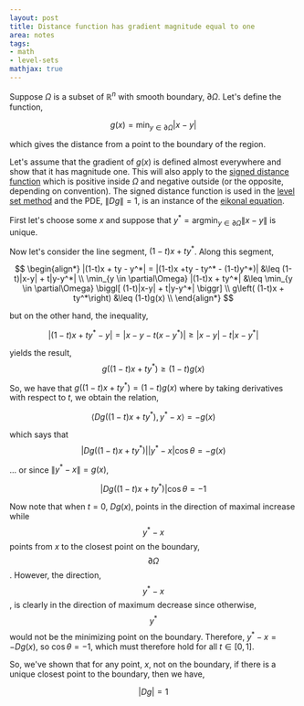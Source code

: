 ```yaml
---
layout: post
title: Distance function has gradient magnitude equal to one
area: notes
tags:
- math
- level-sets
mathjax: true
---
```


Suppose $\Omega$ is a subset of $\mathbb{R}^n$ with smooth boundary, $\partial\Omega$. Let's define the function,

$$
    g(x) = \min_{y \in \partial\Omega}|x-y|
$$

which gives the distance from a point to the boundary of the region.

Let's assume that the gradient of $g(x)$ is defined almost everywhere and show that it has magnitude one. This will also apply to the [signed distance function](https://en.wikipedia.org/wiki/Signed_distance_function) which is positive inside $\Omega$ and negative outside (or the opposite, depending on convention). The signed distance function is used in the [level set method](https://en.wikipedia.org/wiki/Level-set_method) and the PDE, $\|Dg\|=1$, is an instance of the [eikonal equation](https://en.wikipedia.org/wiki/Eikonal_equation).

First let's choose some $x$ and suppose that $y^* = \text{arg}\min_{y \in \partial\Omega} \|x-y\|$ is unique.

Now let's consider the line segment, $(1-t)x + ty^*$. Along this segment,

$$
\begin{align*}
|(1-t)x + ty - y^*| = |(1-t)x +ty - ty^* - (1-t)y^*)| &\leq (1-t)|x-y| + t|y-y^*| \\
\min_{y \in \partial\Omega} |(1-t)x + ty^*| &\leq \min_{y \in \partial\Omega} \biggl[ (1-t)|x-y| + t|y-y^*| \biggr] \\
g\left( (1-t)x + ty^*\right) &\leq (1-t)g(x) \\
\end{align*}
$$

but on the other hand, the inequality,

$$
    |(1-t)x + ty^* - y| = |x-y - t(x-y^*)| \geq |x-y| - t|x-y^*|
$$

yields the result,
$$
    g\left( (1-t)x + ty^*\right) \geq (1-t)g(x)
$$

So, we have that $g\left( (1-t)x + ty^*\right) = (1-t)g(x)$ where by taking derivatives with respect to $t$, we obtain the relation,

$$
    \langle Dg\left( (1-t)x + ty^*\right), y^*-x \rangle = -g(x)
$$

which says that
$$
    |Dg\left( (1-t)x + ty^*\right)| |y^*-x| \cos\theta = -g(x)
$$

... or since $\|y^* - x\| = g(x)$,

$$
    |Dg\left( (1-t)x + ty^*\right)| \cos\theta = -1
$$

Now note that when $t=0$, $Dg(x)$, points in the direction of maximal increase while $$y^*-x$$ points from $x$ to the closest point on the boundary, $$\partial\Omega$$. However, the direction, $$y^* - x$$, is clearly in the direction of maximum decrease since otherwise, $$y^*$$ would not be the minimizing point on the boundary. Therefore, $y^*-x = -Dg(x)$, so $\cos\theta = -1$, which must therefore hold for all $t \in [0,1]$.


So, we've shown that for any point, $x$, not on the boundary, if there is a unique closest point to the boundary, then we have,

$$
    |Dg| = 1
$$
